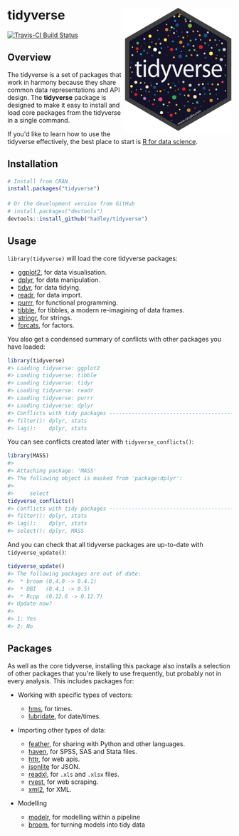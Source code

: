 
<!-- README.md is generated from README.Rmd. Please edit that file -->
tidyverse <img src="man/figures/logo.png" align="right" />
==========================================================

[![Travis-CI Build Status](https://travis-ci.org/tidyverse/tidyverse.svg?branch=master)](https://travis-ci.org/tidyverse/tidyverse)

Overview
--------

The tidyverse is a set of packages that work in harmony because they share common data representations and API design. The **tidyverse** package is designed to make it easy to install and load core packages from the tidyverse in a single command.

If you'd like to learn how to use the tidyverse effectively, the best place to start is [R for data science](http://r4ds.had.co.nz).

Installation
------------

``` r
# Install from CRAN
install.packages("tidyverse")

# Or the development version from GitHub
# install.packages("devtools")
devtools::install_github("hadley/tidyverse")
```

Usage
-----

`library(tidyverse)` will load the core tidyverse packages:

-   [ggplot2](http://ggplot2.tidyverse.org), for data visualisation.
-   [dplyr](http://dplyr.tidyverse.org), for data manipulation.
-   [tidyr](http://tidyr.tidyverse.org), for data tidying.
-   [readr](http://readr.tidyverse.org), for data import.
-   [purrr](http://purrr.tidyverse.org), for functional programming.
-   [tibble](http://tibble.tidyverse.org), for tibbles, a modern re-imagining of data frames.
-   [stringr](https://github.com/tidyverse/stringr), for strings.
-   [forcats](https://github.com/hadley/forcats), for factors.
    
You also get a condensed summary of conflicts with other packages you have loaded:

``` r
library(tidyverse)
#> Loading tidyverse: ggplot2
#> Loading tidyverse: tibble
#> Loading tidyverse: tidyr
#> Loading tidyverse: readr
#> Loading tidyverse: purrr
#> Loading tidyverse: dplyr
#> Conflicts with tidy packages ----------------------------------------------
#> filter(): dplyr, stats
#> lag():    dplyr, stats
```

You can see conflicts created later with `tidyverse_conflicts()`:

``` r
library(MASS)
#> 
#> Attaching package: 'MASS'
#> The following object is masked from 'package:dplyr':
#> 
#>     select
tidyverse_conflicts()
#> Conflicts with tidy packages ----------------------------------------------
#> filter(): dplyr, stats
#> lag():    dplyr, stats
#> select(): dplyr, MASS
```

And you can check that all tidyverse packages are up-to-date with `tidyverse_update()`:

``` r
tidyverse_update()
#> The following packages are out of date:
#>  * broom (0.4.0 -> 0.4.1)
#>  * DBI   (0.4.1 -> 0.5)
#>  * Rcpp  (0.12.6 -> 0.12.7)
#> Update now?
#> 
#> 1: Yes
#> 2: No
```

Packages
--------

As well as the core tidyverse, installing this package also installs a selection of other packages that you're likely to use frequently, but probably not in every analysis. This includes packages for:

-   Working with specific types of vectors:

    -   [hms](https://github.com/rstats-db/hms), for times.
    -   [lubridate](https://github.com/hadley/lubridate), for date/times.
-   Importing other types of data:

    -   [feather](http://github.com/wesm/feather), for sharing with Python and other languages.
    -   [haven](https://github.com/hadley/haven), for SPSS, SAS and Stata files.
    -   [httr](https://github.com/hadley/httr), for web apis.
    -   [jsonlite](https://github.com/jeroenooms/jsonlite) for JSON.
    -   [readxl](https://github.com/hadley/readxl), for `.xls` and `.xlsx` files.
    -   [rvest](https://github.com/hadley/rvest), for web scraping.
    -   [xml2](https://github.com/hadley/xml2), for XML.
-   Modelling

    -   [modelr](https://github.com/hadley/modelr), for modelling within a pipeline
    -   [broom](https://github.com/dgrtwo/broom), for turning models into tidy data
